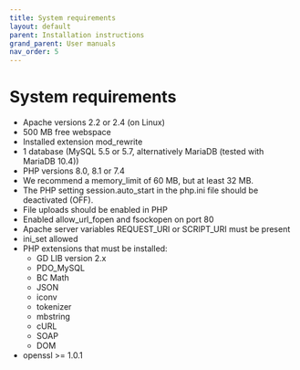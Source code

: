 ```yaml
---
title: System requirements 
layout: default
parent: Installation instructions
grand_parent: User manuals
nav_order: 5
---
```


# System requirements

- Apache versions 2.2 or 2.4 (on Linux)
- 500 MB free webspace
- Installed extension mod_rewrite
- 1 database (MySQL 5.5 or 5.7, alternatively MariaDB (tested with MariaDB 10.4))
- PHP versions 8.0, 8.1 or 7.4
- We recommend a memory_limit of 60 MB, but at least 32 MB.
- The PHP setting session.auto_start in the php.ini file should be deactivated (OFF).
- File uploads should be enabled in PHP
- Enabled allow_url_fopen and fsockopen on port 80
- Apache server variables REQUEST_URI or SCRIPT_URI must be present
- ini_set allowed
- PHP extensions that must be installed:
  - GD LIB version 2.x
  - PDO_MySQL
  - BC Math
  - JSON
  - iconv
  - tokenizer
  - mbstring
  - cURL
  - SOAP
  - DOM
- openssl >= 1.0.1
